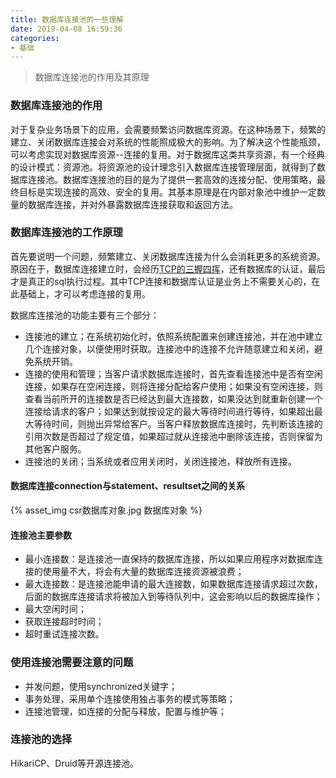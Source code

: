 ```yaml
---
title: 数据库连接池的一些理解
date: 2019-04-08 16:59:36
categories: 
- 基础
---
```


> 数据库连接池的作用及其原理

### 数据库连接池的作用

对于复杂业务场景下的应用，会需要频繁访问数据库资源。在这种场景下，频繁的建立、关闭数据库连接会对系统的性能照成极大的影响。为了解决这个性能瓶颈，可以考虑实现对数据库资源--连接的复用。对于数据库这类共享资源，有一个经典的设计模式：资源池。将资源池的设计理念引入数据库连接管理层面，就得到了数据库连接池。数据库连接池的目的是为了提供一套高效的连接分配、使用策略，最终目标是实现连接的高效、安全的复用。其基本原理是在内部对象池中维护一定数量的数据库连接，并对外暴露数据库连接获取和返回方法。

<!-- more -->

### 数据库连接池的工作原理

首先要说明一个问题，频繁建立、关闭数据库连接为什么会消耗更多的系统资源。原因在于，数据库连接建立时，会经历[TCP的三握四挥](https://supertpx.github.io/2019/04/03/about-tcp-ip/)，还有数据库的认证，最后才是真正的sql执行过程。其中TCP连接和数据库认证是业务上不需要关心的，在此基础上，才可以考虑连接的复用。

数据库连接池的功能主要有三个部分：
- 连接池的建立；在系统初始化时，依照系统配置来创建连接池，并在池中建立几个连接对象，以便使用时获取。连接池中的连接不允许随意建立和关闭，避免系统开销。
- 连接的使用和管理；当客户请求数据库连接时，首先查看连接池中是否有空闲连接，如果存在空闲连接，则将连接分配给客户使用；如果没有空闲连接，则查看当前所开的连接数是否已经达到最大连接数，如果没达到就重新创建一个连接给请求的客户；如果达到就按设定的最大等待时间进行等待，如果超出最大等待时间，则抛出异常给客户。当客户释放数据库连接时，先判断该连接的引用次数是否超过了规定值，如果超过就从连接池中删除该连接，否则保留为其他客户服务。
- 连接池的关闭；当系统或者应用关闭时，关闭连接池，释放所有连接。

#### 数据库连接connection与statement、resultset之间的关系

{% asset_img csr数据库对象.jpg 数据库对象 %}

#### 连接池主要参数

- 最小连接数：是连接池一直保持的数据库连接，所以如果应用程序对数据库连接的使用量不大，将会有大量的数据库连接资源被浪费；
- 最大连接数：是连接池能申请的最大连接数，如果数据库连接请求超过次数，后面的数据库连接请求将被加入到等待队列中，这会影响以后的数据库操作；
- 最大空闲时间；
- 获取连接超时时间；
- 超时重试连接次数。

### 使用连接池需要注意的问题

- 并发问题，使用synchronized关键字；
- 事务处理，采用单个连接使用独占事务的模式等策略；
- 连接池管理，如连接的分配与释放，配置与维护等；

### 连接池的选择

HikariCP、Druid等开源连接池。